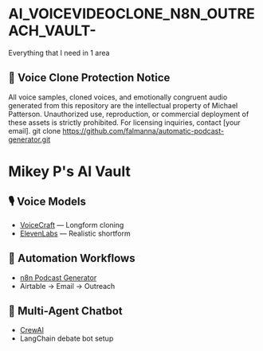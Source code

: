 # AI_VOICEVIDEOCLONE_N8N_OUTREACH_VAULT-
Everything that I need in 1 area
## 🔐 Voice Clone Protection Notice

All voice samples, cloned voices, and emotionally congruent audio generated from this repository are the intellectual property of Michael Patterson. Unauthorized use, reproduction, or commercial deployment of these assets is strictly prohibited. For licensing inquiries, contact [your email].
git clone https://github.com/falmanna/automatic-podcast-generator.git

# Mikey P's AI Vault

## 🎙️ Voice Models
- [VoiceCraft](https://huggingface.co/spaces/...) — Longform cloning
- [ElevenLabs](https://www.elevenlabs.io) — Realistic shortform

## 🤖 Automation Workflows
- [n8n Podcast Generator](https://github.com/falmanna/automatic-podcast-generator)
- Airtable → Email → Outreach

## 🧠 Multi-Agent Chatbot
- [CrewAI](https://github.com/joaomdmoura/crewAI)
- LangChain debate bot setup
